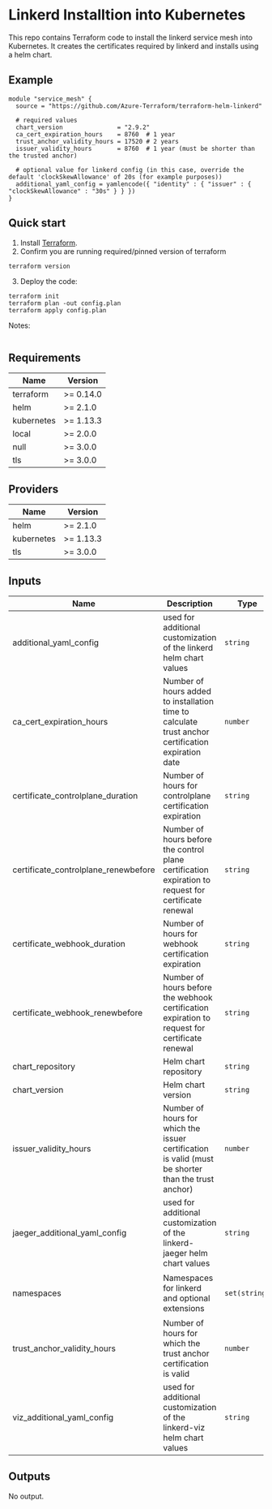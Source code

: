 # Linkerd Installtion into Kubernetes

This repo contains Terraform code to install the linkerd service mesh into Kubernetes.  It creates the certificates required by linkerd and installs using a helm chart.

## Example
~~~~
module "service_mesh" {
  source = "https://github.com/Azure-Terraform/terraform-helm-linkerd"

  # required values
  chart_version               = "2.9.2"
  ca_cert_expiration_hours    = 8760  # 1 year
  trust_anchor_validity_hours = 17520 # 2 years
  issuer_validity_hours       = 8760  # 1 year (must be shorter than the trusted anchor)

  # optional value for linkerd config (in this case, override the default 'clockSkewAllowance' of 20s (for example purposes))
  additional_yaml_config = yamlencode({ "identity" : { "issuer" : { "clockSkewAllowance" : "30s" } } })
}
~~~~

## Quick start

1. Install [Terraform](https://learn.hashicorp.com/tutorials/terraform/install-cli).
2. Confirm you are running required/pinned version of terraform

```
terraform version
```

3. Deploy the code:

```
terraform init
terraform plan -out config.plan
terraform apply config.plan
```

Notes:

```
```

<!--- BEGIN_TF_DOCS --->
## Requirements

| Name | Version |
|------|---------|
| terraform | >= 0.14.0 |
| helm | >= 2.1.0 |
| kubernetes | >= 1.13.3 |
| local | >= 2.0.0 |
| null | >= 3.0.0 |
| tls | >= 3.0.0 |

## Providers

| Name | Version |
|------|---------|
| helm | >= 2.1.0 |
| kubernetes | >= 1.13.3 |
| tls | >= 3.0.0 |

## Inputs

| Name | Description | Type | Default | Required |
|------|-------------|------|---------|:--------:|
| additional\_yaml\_config | used for additional customization of the linkerd helm chart values | `string` | `""` | no |
| ca\_cert\_expiration\_hours | Number of hours added to installation time to calculate trust anchor certification expiration date | `number` | `8760` | no |
| certificate\_controlplane\_duration | Number of hours for controlplane certification expiration | `string` | `"1440h"` | no |
| certificate\_controlplane\_renewbefore | Number of hours before the control plane certification expiration to request for certificate renewal | `string` | `"48h"` | no |
| certificate\_webhook\_duration | Number of hours for webhook certification expiration | `string` | `"1440h"` | no |
| certificate\_webhook\_renewbefore | Number of hours before the webhook certification expiration to request for certificate renewal | `string` | `"48h"` | no |
| chart\_repository | Helm chart repository | `string` | `"https://helm.linkerd.io/stable"` | no |
| chart\_version | Helm chart version | `string` | `"2.10.1"` | no |
| issuer\_validity\_hours | Number of hours for which the issuer certification is valid (must be shorter than the trust anchor) | `number` | `8760` | no |
| jaeger\_additional\_yaml\_config | used for additional customization of the linkerd-jaeger helm chart values | `string` | `""` | no |
| namespaces | Namespaces for linkerd and optional extensions | `set(string)` | <pre>[<br>  "linkerd",<br>  "linkerd-viz"<br>]</pre> | no |
| trust\_anchor\_validity\_hours | Number of hours for which the trust anchor certification is valid | `number` | `17520` | no |
| viz\_additional\_yaml\_config | used for additional customization of the linkerd-viz helm chart values | `string` | `""` | no |

## Outputs

No output.

<!--- END_TF_DOCS --->

